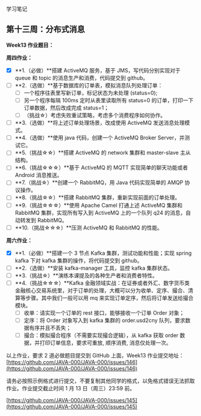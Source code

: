 学习笔记

## 第十三周：分布式消息

**Week13 作业题目：**

**周四作业：**

- [x]  **1.（必做）**搭建 ActiveMQ 服务，基于 JMS，写代码分别实现对于 queue 和 topic 的消息生产和消费，代码提交到 github。
- [ ]  **2.（选做）**基于数据库的订单表，模拟消息队列处理订单：
    - [ ]  一个程序往表里写新订单，标记状态为未处理 (status=0);
    - [ ]  另一个程序每隔 100ms 定时从表里读取所有 status=0 的订单，打印一下订单数据，然后改成完成 status=1；
    - [ ]  （挑战☆）考虑失败重试策略，考虑多个消费程序如何协作。
- [ ]  **3.（选做）**将上述订单处理场景，改成使用 ActiveMQ 发送消息处理模式。
- [ ]  **4.（选做）**使用 java 代码，创建一个 ActiveMQ Broker Server，并测试它。
- [ ]  **5.（挑战☆☆）**搭建 ActiveMQ 的 network 集群和 master-slave 主从结构。
- [ ]  **6.（挑战☆☆☆）**基于 ActiveMQ 的 MQTT 实现简单的聊天功能或者 Android 消息推送。
- [ ]  **7.（挑战☆）**创建一个 RabbitMQ，用 Java 代码实现简单的 AMQP 协议操作。
- [ ]  **8.（挑战☆☆）**搭建 RabbitMQ 集群，重新实现前面的订单处理。
- [ ]  **9.（挑战☆☆☆）**使用 Apache Camel 打通上述 ActiveMQ 集群和 RabbitMQ 集群，实现所有写入到 ActiveMQ 上的一个队列 q24 的消息，自动转发到 RabbitMQ。
- [ ]  **10.（挑战☆☆☆）**压测 ActiveMQ 和 RabbitMQ 的性能。

**周六作业：**

- [x]  **1.（必做）**搭建一个 3 节点 Kafka 集群，测试功能和性能；实现 spring kafka 下对 kafka 集群的操作，将代码提交到 github。
- [ ]  **2.（选做）**安装 kafka-manager 工具，监控 kafka 集群状态。
- [ ]  **3.（挑战☆）**演练本课提及的各种生产者和消费者特性。
- [ ]  **4.（挑战☆☆☆）**Kafka 金融领域实战：在证券或者外汇、数字货币类金融核心交易系统里，对于订单的处理，大概可以分为收单、定序、撮合、清算等步骤。其中我们一般可以用 mq 来实现订单定序，然后将订单发送给撮合模块。
    - [ ]  收单：请实现一个订单的 rest 接口，能够接收一个订单 Order 对象；
    - [ ]  定序：将 Order 对象写入到 kafka 集群的 order.usd2cny 队列，要求数据有序并且不丢失；
    - [ ]  撮合：模拟撮合程序（不需要实现撮合逻辑），从 kafka 获取 order 数据，并打印订单信息，要求可重放, 顺序消费, 消息仅处理一次。

以上作业，要求 2 道必做题目提交到 GitHub 上面，Week13 作业提交地址：[https://github.com/JAVA-000/JAVA-000/issues/146](https://github.com/JAVA-000/JAVA-000/issues/146)

请务必按照示例格式进行提交，不要复制其他同学的格式，以免格式错误无法抓取作业。作业提交截止时间 1 月 13 日（周三）23:59 前。

[https://github.com/JAVA-000/JAVA-000/issues/145](https://github.com/JAVA-000/JAVA-000/issues/145)